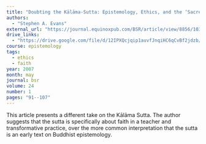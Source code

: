 ```yaml
---
title: "Doubting the Kālāma-Sutta: Epistemology, Ethics, and the ‘Sacred’"
authors:
  - "Stephen A. Evans"
external_url: "https://journal.equinoxpub.com/BSR/article/view/8856/10308"
drive_links:
  - "https://drive.google.com/file/d/12IPXQcjqip1auvfJnqiHC6qCvBf2jdzb/view?usp=sharing"
course: epistemology
tags:
  - ethics
  - faith
year: 2007
month: may
journal: bsr
volume: 24
number: 1
pages: "91--107"
---
```


This article presents a different take on the Kālāma Sutta. The author suggests that the sutta is specifically about faith in a teacher and transformative practice, over the more common interpretation that the sutta is an early text on Buddhist epistemology.

